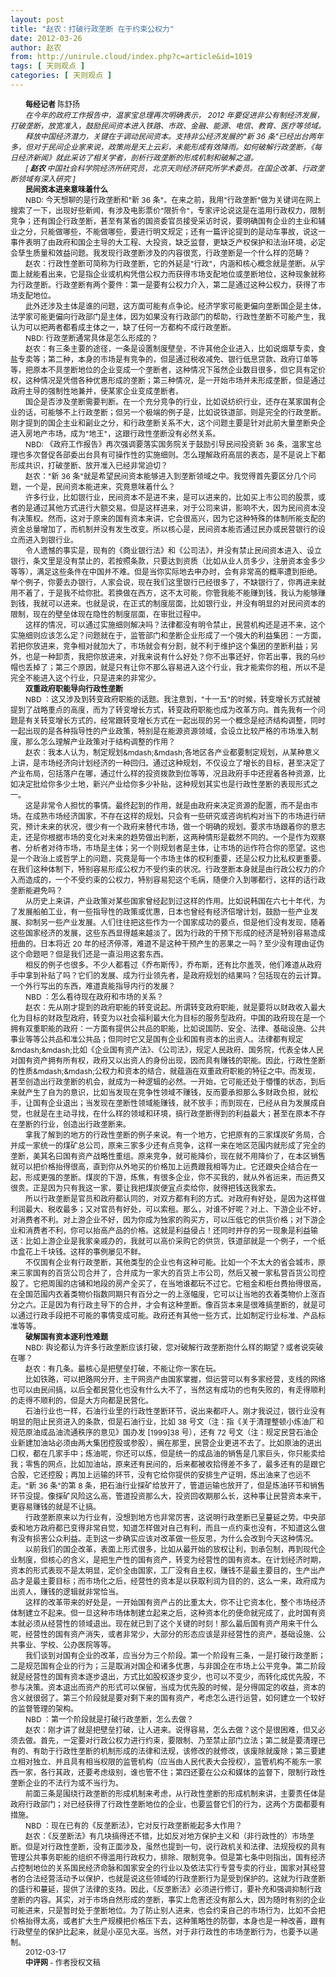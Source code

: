 ```yaml
---
layout: post
title: "赵农：打破行政垄断 在于约束公权力"
date: 2012-03-26
author: 赵农
from: http://unirule.cloud/index.php?c=article&id=1019
tags: [ 天则观点 ]
categories: [ 天则观点 ]
---
```


<div class="article">
 <div class="body-text">
  <div style="text-indent: 18.05pt">
   <b>
    <span style="font-size: 9pt">
     每经记者
    </span>
   </b>
   <b>
    <span style="font-size: 9pt">
    </span>
   </b>
   <span style="font-size: 9pt">
    陈舒扬
   </span>
  </div>
  <div style="text-indent: 18.05pt">
   <b>
   </b>
  </div>
  <div style="text-indent: 18pt">
   <i>
    <span style="font-size: 9pt">
     在今年的政府工作报告中，温家宝总理再次明确表示，
    </span>
   </i>
   <i>
    <span style="font-size: 9pt">
     2012
    </span>
   </i>
   <i>
    <span style="font-size: 9pt">
     年要促进非公有制经济发展，打破垄断，放宽准入，鼓励民间资本进入铁路、市政、金融、能源、电信、教育、医疗等领域。
    </span>
   </i>
  </div>
  <div style="text-indent: 18.05pt">
   <b>
   </b>
  </div>
  <div style="text-indent: 18pt">
   <i>
    <span style="font-size: 9pt">
     释放中国经济潜力，关键在于调动民间资本。支持非公经济发展的"新
    </span>
   </i>
   <i>
    <span style="font-size: 9pt">
     36
    </span>
   </i>
   <i>
    <span style="font-size: 9pt">
     条"已经出台两年多，但对于民间企业家来说，政策尚是天上云彩，未能形成有效降雨。如何破解行政垄断，《每日经济新闻》就此采访了相关学者，剖析行政垄断的形成机制和破解之道。
    </span>
   </i>
  </div>
  <div style="text-indent: 18.05pt">
   <b>
   </b>
  </div>
  <div style="text-indent: 18pt">
   <i>
    <span style="font-size: 9pt">
     [
    </span>
   </i>
   <b>
    <i>
     <span style="font-size: 9pt">
      赵农
     </span>
    </i>
   </b>
   <i>
    <span style="font-size: 9pt">
    </span>
   </i>
   <i>
    <span style="font-size: 9pt">
     中国社会科学院经济所研究员，北京天则经济研究所学术委员。在国企改革、行政垄断领域有深入研究
    </span>
   </i>
   <i>
    <span style="font-size: 9pt">
     ]
    </span>
   </i>
  </div>
  <div style="text-indent: 18.05pt">
   <b>
   </b>
  </div>
  <div style="text-indent: 18.05pt">
   <b>
    <span style="font-size: 9pt">
     民间资本进来意味着什么
    </span>
   </b>
  </div>
  <div style="text-indent: 18.05pt">
   <b>
   </b>
  </div>
  <div style="text-indent: 18pt">
   <span style="font-size: 9pt">
    NBD:
   </span>
   <span style="font-size: 9pt">
    今天想聊的是行政垄断和"新
   </span>
   <span style="font-size: 9pt">
    36
   </span>
   <span style="font-size: 9pt">
    条"。在来之前，我用"行政垄断"做为关键词在网上搜索了一下，出现好些新闻，有涉及电影票价"限折令"，专家评论说这是在滥用行政权力，限制竞争；还有国企行政垄断，甚至有某省的国资委官员接受采访时说，要明确国有企业的主业和辅业之分，只能做哪些，不能做哪些，要进行明文规定；还有一篇评论提到的是动车事故，说这一事件表明了由政府和国企主导的大工程、大投资，缺乏监督，更缺乏产权保护和法治环境，必定会孳生质量和效益问题。我发现行政垄断涉及的内容很宽，行政垄断是一个什么样的范畴？
   </span>
  </div>
  <div style="text-indent: 18.05pt">
   <b>
   </b>
  </div>
  <div style="text-indent: 18pt">
   <span style="font-size: 9pt">
    赵农：行政性垄断可简称为行政垄断，它的外延是"行政"，内涵和核心概念就是垄断。从字面上就能看出来，它是指企业或机构凭借公权力而获得市场支配地位或垄断地位，这种现象就称为行政垄断。行政垄断有两个要件：第一是要有公权力介入，第二是通过这种公权力，获得了市场支配地位。
   </span>
  </div>
  <div style="text-indent: 18.05pt">
   <b>
   </b>
  </div>
  <div style="text-indent: 18pt">
   <span style="font-size: 9pt">
    此外还涉及主体是谁的问题，这方面可能有点争论。经济学家可能更偏向垄断国企是主体，法学家可能更偏向行政部门是主体，因为如果没有行政部门的帮助，行政性垄断不可能产生，我认为可以把两者都看成主体之一，缺了任何一方都构不成行政垄断。
   </span>
  </div>
  <div style="text-indent: 18.05pt">
   <b>
   </b>
  </div>
  <div style="text-indent: 18pt">
   <span style="font-size: 9pt">
    NBD:
   </span>
   <span style="font-size: 9pt">
    行政垄断通常具体是怎么形成的？
   </span>
  </div>
  <div style="text-indent: 18.05pt">
   <b>
   </b>
  </div>
  <div style="text-indent: 18pt">
   <span style="font-size: 9pt">
    赵农：有三条主要的途径，一条是设置制度壁垒，不许其他企业进入，比如说烟草专卖，食盐专卖等；第二种，本身的市场是有竞争的，但是通过税收减免、银行低息贷款、政府订单等等，把原本不具垄断地位的企业变成一个垄断者，这种情况下虽然企业数目很多，但它具有定价权，这种情况是凭借各种优惠形成的垄断；第三种情况，是一开始市场并未形成垄断，但是通过政府主导的强制性地兼并，使某家企业变成垄断者。
   </span>
  </div>
  <div style="text-indent: 18.05pt">
   <b>
   </b>
  </div>
  <div style="text-indent: 18pt">
   <span style="font-size: 9pt">
    国企是否涉及垄断需要判断。在一个充分竞争的行业，比如说纺织行业，还存在某家国有企业的话，可能够不上行政垄断；但另一个极端的例子是，比如说铁道部，则是完全的行政垄断。刚才提到的国企主业和副业之分，和行政垄断关系不大，这个问题主要是针对此前大量垄断央企进入房地产市场，成为"地王"，这跟行政性垄断没有必然关系。
   </span>
  </div>
  <div style="text-indent: 18.05pt">
   <b>
   </b>
  </div>
  <div style="text-indent: 18pt">
   <span style="font-size: 9pt">
    NBD:
   </span>
   <span style="font-size: 9pt">
    《政府工作报告》再次强调要落实国务院关于鼓励引导民间投资新
   </span>
   <span style="font-size: 9pt">
    36
   </span>
   <span style="font-size: 9pt">
    条，温家宝总理也多次督促各部委出台具有可操作性的实施细则。怎么理解政府高层的表态，是不是说上下都形成共识，打破垄断、放开准入已经非常迫切？
   </span>
  </div>
  <div style="text-indent: 18.05pt">
   <b>
   </b>
  </div>
  <div style="text-indent: 18pt">
   <span style="font-size: 9pt">
    赵农："新
   </span>
   <span style="font-size: 9pt">
    36
   </span>
   <span style="font-size: 9pt">
    条"就是希望民间资本能够进入到垄断领域之中。我觉得首先要区分几个问题，一个是，民间资本能进来，究竟意味着什么？
   </span>
  </div>
  <div style="text-indent: 18.05pt">
   <b>
   </b>
  </div>
  <div style="text-indent: 18pt">
   <span style="font-size: 9pt">
    许多行业，比如银行业，民间资本不是进不来，是可以进来的，比如买上市公司的股票，或者的是通过其他方式进行大额交易。但是这样进来，对于公司来讲，影响不大，因为民间资本没有决策权。然而，这对于原来的国有资本来讲，它会很高兴，因为它这种特殊的体制所能支配的资金总量增加了，而机制并没有发生改变。所以核心是，民间资本能否通过民办或民营银行的设立而进入到银行业。
   </span>
  </div>
  <div style="text-indent: 18.05pt">
   <b>
   </b>
  </div>
  <div style="text-indent: 18pt">
   <span style="font-size: 9pt">
    令人遗憾的事实是，现有的《商业银行法》和《公司法》，并没有禁止民间资本进入、设立银行，条文里是没有禁止的，若按照条款，只要达到资质（比如从业人员多少，注册资本金多少等等），满足这些条件在中国并不难。但是当你实际地去申办时，会有非常高的概率遭到拒绝。举个例子，你要去办银行，人家会说，现在我们这里银行已经很多了，不缺银行了，你再进来就用不着了，于是我不给你批。若换做在西方，这不太可能，你管我能不能赚到钱，我认为能够赚到钱，我就可以进来。也就是说，在正式的制度层面，比如银行业，并没有明显的对民间资本的限制，现在的壁垒体现在隐性的制度层面，在审批过程中。
   </span>
  </div>
  <div style="text-indent: 18.05pt">
   <b>
   </b>
  </div>
  <div style="text-indent: 18pt">
   <span style="font-size: 9pt">
    这样的情况，可以通过实施细则解决吗？法律都没有明令禁止，民营机构还是进不来，这个实施细则应该怎么定？问题就在于，监管部门和垄断企业形成了一个强大的利益集团：一方面，若把你放进来，竞争相对就加大了，市场就会有分割，就不利于维护这个集团的垄断利益；另外，也是一种卸责，我把你放进来，对我来说有什么好处？你不出事还好，你若出事，我的乌纱帽也丢掉了；第三个原因，就是只有让你不那么容易进入这个行业，我才能索你的租，所以不是完全不能进入这个行业，只是进来的非常少。
   </span>
  </div>
  <div style="text-indent: 18.05pt">
   <b>
   </b>
  </div>
  <div style="text-indent: 18.05pt">
   <b>
    <span style="font-size: 9pt">
     双重政府职能导向行政性垄断
    </span>
   </b>
  </div>
  <div style="text-indent: 18.05pt">
   <b>
   </b>
  </div>
  <div style="text-indent: 18pt">
   <span style="font-size: 9pt">
    NBD
   </span>
   <span style="font-size: 9pt">
    ：这又涉及到转变政府职能的话题。我注意到，"十一五"的时候，转变增长方式就被提到了战略重点的高度，而为了转变增长方式，转变政府职能也成为改革方向。首先我有一个问题是有关转变增长方式的，经常跟转变增长方式在一起出现的另一个概念是经济结构调整，同时一起出现的是各种指导性的产业政策，特别是在能源资源领域，会设立比较严格的市场准入制度，那么怎么理解产业政策对于结构调整的作用？
   </span>
  </div>
  <div style="text-indent: 18.05pt">
   <b>
   </b>
  </div>
  <div style="text-indent: 18pt">
   <span style="font-size: 9pt">
    赵农：我本人认为，制定规划&amp;mdash;&amp;mdash;各地区各产业都要制定规划，从某种意义上讲，是市场经济向计划经济的一种回归。通过这种规划，不仅设立了增长的目标，甚至决定了产业布局，包括落户在哪，通过什么样的投资拨款到位等等，况且政府手中还捏着各种资源，比如决定批给你多少土地，新兴产业给你多少补贴，这种规划其实也是行政性垄断的表现形式之一。
   </span>
  </div>
  <div style="text-indent: 18.05pt">
   <b>
   </b>
  </div>
  <div style="text-indent: 18pt">
   <span style="font-size: 9pt">
    这是非常令人担忧的事情。最终起到的作用，就是由政府来决定资源的配置，而不是由市场。在成熟市场经济国家，不存在这样的规划。只会有一些研究或咨询机构对当下的市场进行研究，预计未来的状况，很少有一个政府来替代市场，做一个明确的规划。要求市场跟着你的意志走，还是你根据市场的变化对未来的趋势做出判断，这两种情形是截然不同的。一个是作为观察者、分析者对待市场，市场是主体；另一个则规划者是主体，让市场的运作符合你的愿望。这也是一个政治上或哲学上的问题，究竟是每一个市场主体的权利重要，还是公权力比私权更重要。在我们这种体制下，特别容易形成公权力不受约束的状况。行政垄断本身就是由行政公权力的介入而造成的，一个不受约束的公权力，特别容易犯这个毛病，随便介入到哪都行，这样的话行政垄断能避免吗？
   </span>
  </div>
  <div style="text-indent: 18.05pt">
   <b>
   </b>
  </div>
  <div style="text-indent: 18pt">
   <span style="font-size: 9pt">
    从历史上来讲，产业政策对某些国家曾经起到过这样的作用。比如说韩国在六七十年代，为了发展船舶工业，有一些指导性的政策或优惠，日本也曾经有经济倍增计划，鼓励一些产业发展、抑制另一些产业发展。人们往往把这些作为一个国家成功的要点，但是他们没有发现，随着这些国家经济的发展，这些东西显得越来越淡了。因为行政的干预下形成的经济是特别容易造成扭曲的。日本将近
   </span>
   <span style="font-size: 9pt">
    20
   </span>
   <span style="font-size: 9pt">
    年的经济停滞，难道不是这种干预产生的恶果之一吗？至少没有理由证伪这个命题吧？但是我们还是一直沿用这套东西。
   </span>
  </div>
  <div style="text-indent: 18.05pt">
   <b>
   </b>
  </div>
  <div style="text-indent: 18pt">
   <span style="font-size: 9pt">
    相反的例子也很多。不少人都看过《乔布斯传》，乔布斯，还有比尔盖茨，他们难道从政府手中拿到补贴了吗？它们的发展、成为行业领先者，是政府规划的结果吗？包括现在的云计算。一个外行写出的东西，难道真能指导内行的发展？
   </span>
  </div>
  <div style="text-indent: 18.05pt">
   <b>
   </b>
  </div>
  <div style="text-indent: 18pt">
   <span style="font-size: 9pt">
    NBD
   </span>
   <span style="font-size: 9pt">
    ：怎么看待现在政府和市场的关系？
   </span>
  </div>
  <div style="text-indent: 18.05pt">
   <b>
   </b>
  </div>
  <div style="text-indent: 18pt">
   <span style="font-size: 9pt">
    赵农：先从刚才提到的政府职能的转变说起。所谓转变政府职能，就是要将以财政收入最大化为目标的财政型政府，转变为以社会福利最大化为目标的服务型政府。中国的政府现在是一个拥有双重职能的政府：一方面有提供公共品的职能，比如说国防、安全、法律、基础设施、公共事业等等公共品和准公共品；但同时它又是国有企业和国有资本的出资人。法律都有规定&amp;mdash;&amp;mdash;比如《企业国有资产法》、《公司法》，规定人民政府、国务院，代表全体人民对国有资产拥有所有权，政府又以出资人的身份出现，因而具有赚钱的职能。因此，行政性垄断的性质&amp;mdash;&amp;mdash;公权力和资本的结合，就蕴涵在双重政府职能的特征之中。而发现，甚至创造出行政垄断的机会，就成为一种逻辑的必然。一开始，它可能还处于懵懂的状态，到后来就产生了自为的意识，比如当发现在竞争性领域不赚钱，反而要承担那么多财政负担，就松手，让国有企业退出；当发现在垄断性领域能赚钱，就不放手；而到现在，已经从自为发展成自觉，也就是在主动寻找，在什么样的领域和环境，搞行政垄断得到的利益最大；甚至在原本不存在垄断的行业，创造出行政垄断来。
   </span>
  </div>
  <div style="text-indent: 18.05pt">
   <b>
   </b>
  </div>
  <div style="text-indent: 18pt">
   <span style="font-size: 9pt">
    拿我了解到的地方的行政性垄断的例子来说。有一个地方，它把原有的三家煤炭矿务局，合并成一家统一的煤矿总公司，原来三家多少还有点竞争，这样一来在地区范围内就形成了完全的垄断，美其名曰国有资产战略性重组。原来竞争，就可能降价，现在就不用降价了，在本区销售就可以把价格抬得很高，直到你从外地买的价格加上运费跟我相等为止。它还跟央企结合在一起，形成更强的垄断。煤炭的下游，炼焦，有很多企业，你不买我的，就从外省运来，而运费又很贵。正是因为只有我这一家，要让我把煤炭便宜点卖给你，就得把钱送我家去。
   </span>
  </div>
  <div style="text-indent: 18.05pt">
   <b>
   </b>
  </div>
  <div style="text-indent: 18pt">
   <span style="font-size: 9pt">
    所以行政垄断是官员和政府都认同的，对双方都有利的方式。对政府有好处，是因为这样做利润最大、税收最多；又对官员有好处，可以索租。那么，对谁不好呢？对上、下游企业不好，对消费者不利。对上游企业不好，因为你成为独家的购买方，可以压低它的供货价格；对下游企业和消费者不利，你可以抬高产品的价格。这就是利益侵占！还同时并存的另一现象是利益输送：比如上游企业是我家亲戚办的，我就可以高价采购它的供货，铁道部就是一个例子，一个纸巾盒花上千块钱。这样的事例屡见不鲜。
   </span>
  </div>
  <div style="text-indent: 18.05pt">
   <b>
   </b>
  </div>
  <div style="text-indent: 18pt">
   <span style="font-size: 9pt">
    不仅国有企业有行政垄断，其他类型的企业也有这种可能。比如一个不太大的省会城市，原来三家国有的百货公司合并了，合并成为一家大的百货上市公司，然后又被一家私营百货公司控股了。它把周围的店铺和地段的房产全买了，在当地谁都玩不过它。它租金和柜台费抬得很高，在全国范围内衣着类物价指数同期只有百分之一的上涨幅度，它可以让当地的衣着类物价上涨百分之六。正是因为有行政主导下的合并，才会有这种垄断。像百货本来是很难搞垄断的，就是可以通过行政手段把不可能的事情变成可能。政府还有其他一些方式，比如制定行业标准、产品标准等等。
   </span>
  </div>
  <div style="text-indent: 18.05pt">
   <b>
   </b>
  </div>
  <div style="text-indent: 18.05pt">
   <b>
    <span style="font-size: 9pt">
     破解国有资本逐利性难题
    </span>
   </b>
  </div>
  <div style="text-indent: 18.05pt">
   <b>
   </b>
  </div>
  <div style="text-indent: 18pt">
   <span style="font-size: 9pt">
    NBD:
   </span>
   <span style="font-size: 9pt">
    舆论都认为许多行政垄断应该打破，您对破解行政垄断抱什么样的期望？或者说突破在哪？
   </span>
  </div>
  <div style="text-indent: 18.05pt">
   <b>
   </b>
  </div>
  <div style="text-indent: 18pt">
   <span style="font-size: 9pt">
    赵农：有几条。最核心是把壁垒打破，不能让你一家在玩。
   </span>
  </div>
  <div style="text-indent: 18.05pt">
   <b>
   </b>
  </div>
  <div style="text-indent: 18pt">
   <span style="font-size: 9pt">
    比如铁路，可以把路网分开，主干网资产由国家掌握，但运营可以有多家经营，支线的网络也可以由民间搞，以后全都民营化也没有什么大不了，当然这有成功的也有失败的，有走得顺利的走得不顺利的，但是大方向都是民营化。
   </span>
  </div>
  <div style="text-indent: 18.05pt">
   <b>
   </b>
  </div>
  <div style="text-indent: 18pt">
   <span style="font-size: 9pt">
    石油行业也一样，石油行业里的行政性垄断环节，说出来都吓人。刚才我说过，银行业没有明显的阻止民资进入的条款，但是石油行业，比如
   </span>
   <span style="font-size: 9pt">
    38
   </span>
   <span style="font-size: 9pt">
    号文（注：指《关于清理整顿小炼油厂和规范原油成品油流通秩序的意见》国办发
   </span>
   <span style="font-size: 9pt">
    [1999]38
   </span>
   <span style="font-size: 9pt">
    号），还有
   </span>
   <span style="font-size: 9pt">
    72
   </span>
   <span style="font-size: 9pt">
    号文（注：规定民营石油企业新建加油站必须由两大集团控股或参股），搁在那里，民营企业更进不去了。比如原油的进出口权，都在几家手中；炼油呢，你还可以炼，但是统一的成品油的销售是几家巨头，你只能卖给我；零售的网点，比如加油站，原来还有民间的，后来都被收拾得差不多了，最多还有的是跟它合股，它还控股；再加上运输的环节，没有它给你提供的安排生产证明，炼出油来了也运不走。"新
   </span>
   <span style="font-size: 9pt">
    36
   </span>
   <span style="font-size: 9pt">
    条"的第
   </span>
   <span style="font-size: 9pt">
    8
   </span>
   <span style="font-size: 9pt">
    条，把石油行业探矿给放开了，管道运输也放开了，但是炼油环节和销售环节没提。像探矿风险这么高，管道投资那么大，投资回收期那么长，这种事让民营资本来干，更容易赚钱的就是不让搞。
   </span>
  </div>
  <div style="text-indent: 18.05pt">
   <b>
   </b>
  </div>
  <div style="text-indent: 18pt">
   <span style="font-size: 9pt">
    行政垄断原来以为行业有，没想到地方也非常厉害，这说明行政垄断已呈蔓延之势。中央部委和地方政府都已变得非常自觉，知道怎样做对自己有利，而且一点约束也没有，不知道这么做有没有损害公众利益。走到这一步确实应该对改革做一些反思，为什么会改到今天这种情况。
   </span>
  </div>
  <div style="text-indent: 18.05pt">
   <b>
   </b>
  </div>
  <div style="text-indent: 18pt">
   <span style="font-size: 9pt">
    以前我们的国企改革，表面上形式很多，比如从最开始的放权让利，到承包制，再到现代企业制度，但核心的含义，是把生产性的国有资产，转变为经营性的国有资本。在计划经济时期，资本的形式表现不是太明显，定价全由国家，工厂没有自主权，赚钱不是最主要目的，生产出产品才是最主要目标；而市场化之后，经营性的资本是以获取利润为目的的，这么一来，政府成为出资人，赚钱的逻辑就非常恰当。
   </span>
  </div>
  <div style="text-indent: 18.05pt">
   <b>
   </b>
  </div>
  <div style="text-indent: 18pt">
   <span style="font-size: 9pt">
    这样的改革带来的好处是，一开始国有资产占的比重太大，你不让它资本化，整个市场经济体制建立不起来。但一旦这种市场体制建立起来之后，这种资本化的使命就完成了，此时国有资本就必须从经营性的领域退出。现在就已到了这个关键的时刻！那么最后国有资产用来干什么呢，经营性的国有资产消失，或者非常少，大部分的形态应该是非经营性的资产，基础设施、公共事业、学校、公办医院等等。
   </span>
  </div>
  <div style="text-indent: 18.05pt">
   <b>
   </b>
  </div>
  <div style="text-indent: 18pt">
   <span style="font-size: 9pt">
    我们谈到对国有企业的改革，应当分为三个阶段。第一个阶段有三条，一是打破行政垄断；二是规范国有企业的行为；三是取消对国企和诸多优惠，与非国企在市场上公平竞争。第二阶段就是经营性的国有资本逐步退出，方式比如股权逐步变少，也可以不变少，而转化成优先股，不参与决策。资本退出而资产的形式可以保留，当成为优先股的时候，是分得固定的收益，资本的含义就很弱了。第三个阶段就是要对剩下来的国有资产，考虑怎么进行运营，如何建立一个较好的监督管理的架构。
   </span>
  </div>
  <div style="text-indent: 18.05pt">
   <b>
   </b>
  </div>
  <div style="text-indent: 18pt">
   <span style="font-size: 9pt">
    NBD
   </span>
   <span style="font-size: 9pt">
    ：第一个阶段就是打破行政垄断，怎么去做？
   </span>
  </div>
  <div style="text-indent: 18.05pt">
   <b>
   </b>
  </div>
  <div style="text-indent: 18pt">
   <span style="font-size: 9pt">
    赵农：刚才讲了就是把壁垒打破，让人进来。说得容易，怎么去做？这个是很困难，但又必须去做。首先，一定要对行政公权力进行约束，要限制、乃至禁止部门立法；第二就是要清理已有的、有助于行政性垄断的机制形成的法律和法规，该修改的就修改，该废除就废除；第三要建立相对独立、并且具有相当权限的监管机构（应当由人民代表大会授权），监管机构不能东一家西一家，各行其政，还要考虑级别，谁也管不住；第四还要在公众和媒体的监督下，限制行政性垄断企业的不法行为或不当行为。
   </span>
  </div>
  <div style="text-indent: 18.05pt">
   <b>
   </b>
  </div>
  <div style="text-indent: 18pt">
   <span style="font-size: 9pt">
    前面三条是围绕行政垄断的形成机制来考虑，从行政性垄断的形成机制来讲，主要责任体是政府行政部门；对已经获得了行政性垄断地位的企业，也要监督它们的行为，这两个方面都要有措施。
   </span>
  </div>
  <div style="text-indent: 18.05pt">
   <b>
   </b>
  </div>
  <div style="text-indent: 18pt">
   <span style="font-size: 9pt">
    NBD
   </span>
   <span style="font-size: 9pt">
    ：现在已有的《反垄断法》，它对反行政垄断能起多大作用？
   </span>
  </div>
  <div style="text-indent: 18.05pt">
   <b>
   </b>
  </div>
  <div style="text-indent: 18pt">
   <span style="font-size: 9pt">
    赵农：《反垄断法》有几块搞得还不错，比如反对地方保护主义和（非行政性的）市场垄断。但是对行政性垄断，没有正面涉及，虽然也提到一句，说行政机关和法律、法规授权的具有管理公共事务职能的组织不得滥用行政权力，排除、限制竞争。但是第七条中则指出，国有经济占控制地位的关系国民经济命脉和国家安全的行业以及依法实行专营专卖的行业，国家对其经营者的合法经营活动予以保护，也就是说这些领域的行政垄断行为是受到保护的。这就为行政垄断的盛行和蔓延，提供了法律的支持。因此，《反垄断法》必须进行修订，要补充和强调抑制行政垄断的内容。其实，对于市场自然形成的垄断，事实上危害还没有那么大，因为随时有别的企业可能进来，只是暂时处于垄断地位。为了防止别人进来，也会约束自己的市场行为，比如不会把价格抬得太高，或者扩大生产规模把价格压下去，这种策略性的防御，本身也是一种改善，跟有行政壁垒的保护比起来，就是小巫见大巫。当然，对于非行政性的市场垄断行为，也要予以遏制。
   </span>
  </div>
  <div style="text-indent: 18.05pt">
   <b>
   </b>
  </div>
  <div style="text-indent: 18pt">
   <span style="font-size: 9pt">
    2012-03-17
   </span>
  </div>
  <div style="text-indent: 18.05pt">
   <b>
   </b>
  </div>
  <div style="text-indent: 18.05pt">
   <b>
    <span style="font-size: 9pt">
     中评网
    </span>
   </b>
   <span style="font-size: 9pt">
    -
   </span>
   <span style="font-size: 9pt">
    作者授权文稿
   </span>
  </div>
  <div style="text-indent: 18pt">
  </div>
  <div style="text-indent: 18pt">
  </div>
 </div>
</div>


